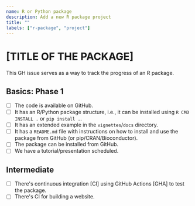 ```yaml
---
name: R or Python package
description: Add a new R package project
title: ""
labels: ["r-package", "project"]
---
```


# [TITLE OF THE PACKAGE]

This GH issue serves as a way to track the progress of an R package.

## Basics: Phase 1

- [ ] The code is available on GitHub.
- [ ] It has an R/Python package structure, i.e., it can be installed using `R CMD INSTALL .` or `pip install .`.
- [ ] It has an extended example in the `vignettes`/`docs` directory.
- [ ] It has a `README.md` file with instructions on how to install and use the package from GitHub (or pip/CRAN/Bioconductor).
- [ ] The package can be installed from GitHub.
- [ ] We have a tutorial/presentation scheduled.

## Intermediate

- [ ] There's continuous integration [CI] using GitHub Actions [GHA] to test the package.
- [ ] There's CI for building a website.